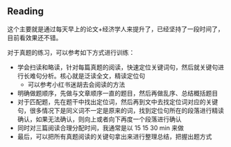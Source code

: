 ## Reading

这个主要就是通过每天早上的论文+经济学人来提升了，已经坚持了一段时间了，目前看效果还不错。

对于真题的练习，可以参考如下方式进行训练：

- 学会扫读和略读，针对每篇真题的阅读，快速定位关键词句，然后就关键句进行长难句分析。核心就是泛读全文，精读定位句
  - 可以参考小红书迷胡去会阅读的方法
- 明确做题顺序，先做与文章顺序一直的题目，然后再做乱序、总结概括题目
- 对于匹配题，先在题干中找出定位词，然后再到文中去找定位词对应的关键句，很多情况下是同义词不一定是原来的词，找到定位句所在的段落进行精读确认，如果无法确认，则向上或者向下再度一个段落进行确认
- 同时对三篇阅读合理分配时间，我通常是以 15 15 30 min 来做
- 最后，可以把所有真题阅读的关键句拿出来进行整理总结，把握出题方式